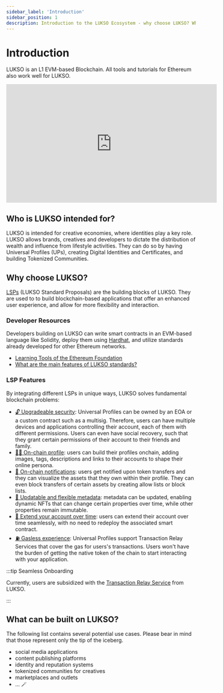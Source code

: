 ```yaml
---
sidebar_label: 'Introduction'
sidebar_position: 1
description: Introduction to the LUKSO Ecosystem - why choose LUKSO? Who is LUKSO intended for?
---
```


# Introduction

LUKSO is an L1 EVM-based Blockchain. All tools and tutorials for Ethereum also work well for LUKSO.

<div class="video-container">
<iframe width="560" height="315" src="https://www.youtube.com/embed/7Ds8rYyzJ5A?si=UQ4XYHDoyIoFbfnQ" title="YouTube video player" frameborder="0" allow="accelerometer; autoplay; clipboard-write; encrypted-media; gyroscope; picture-in-picture; web-share" referrerpolicy="strict-origin-when-cross-origin" allowfullscreen></iframe>
</div>

## Who is LUKSO intended for?

LUKSO is intended for creative economies, where identities play a key role.
LUKSO allows brands, creatives and developers to dictate the distribution of wealth and influence from lifestyle activities. They can do so by having Universal Profiles (UPs), creating Digital Identities and Certificates, and building Tokenized Communities.

## Why choose LUKSO?

[LSPs](/standards/introduction.md) (LUKSO Standard Proposals) are the building blocks of LUKSO. They are used to to build blockchain-based applications that offer an enhanced user experience, and allow for more flexibility and interaction.

### Developer Resources

Developers building on LUKSO can write smart contracts in an EVM-based language like Solidity, deploy them using [Hardhat](https://hardhat.org/), and utilize standards already developed for other Ethereum networks.

- [Learning Tools of the Ethereum Foundation](https://ethereum.org/en/developers/learning-tools/)
- [What are the main features of LUKSO standards?](../faq/onboarding/lukso-standards.md#what-are-the-main-features-of-lsps)

### LSP Features

By integrating different LSPs in unique ways, LUKSO solves fundamental blockchain problems:

- [🔓 Upgradeable security](../standards/universal-profile/lsp6-key-manager): Universal Profiles can be owned by an EOA or a custom contract such as a multisig. Therefore, users can have multiple devices and applications controlling their account, each of them with different permissions. Users can even have social recovery, such that they grant certain permissions of their account to their friends and family.
- [👩‍🎤 On-chain profile](../standards/universal-profile/lsp3-profile-metadata.md): users can build their profiles onchain, adding images, tags, descriptions and links to their accounts to shape their online persona.
- [📢 On-chain notifications](../standards/generic-standards/lsp1-universal-receiver.md): users get notified upon token transfers and they can visualize the assets that they own within their profile. They can even block transfers of certain assets by creating allow lists or block lists.
- [📝 Updatable and flexible metadata](../standards/generic-standards/lsp2-json-schema.md): metadata can be updated, enabling dynamic NFTs that can change certain properties over time, while other properties remain immutable.
- [💫 Extend your account over time](../standards/generic-standards/lsp17-contract-extension.md): users can extend their account over time seamlessly, with no need to redeploy the associated smart contract.
- [⛽️ Gasless experience](./concepts.md#transaction-relay-service): Universal Profiles support Transaction Relay Services that cover the gas for users's transactions. Users won't have the burden of getting the native token of the chain to start interacting with your application.

:::tip Seamless Onboarding

Currently, users are subsidized with the [Transaction Relay Service](./concepts.md#transaction-relay-service) from LUKSO.

:::

## What can be built on LUKSO?

The following list contains several potential use cases. Please bear in mind that those represent only the tip of the iceberg.

- social media applications
- content publishing platforms
- identity and reputation systems
- tokenized communities for creatives
- marketplaces and outlets
- ... 🪄
